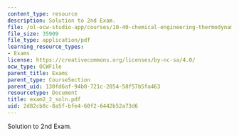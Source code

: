 ```yaml
---
content_type: resource
description: Solution to 2nd Exam.
file: /ol-ocw-studio-app/courses/10-40-chemical-engineering-thermodynamics-fall-2003/2d82cb8c8a5fbfe460f26442b52a73d6_exam2_2_soln.pdf
file_size: 35909
file_type: application/pdf
learning_resource_types:
- Exams
license: https://creativecommons.org/licenses/by-nc-sa/4.0/
ocw_type: OCWFile
parent_title: Exams
parent_type: CourseSection
parent_uid: 130fd6af-94b0-721c-2054-58f57b5fa463
resourcetype: Document
title: exam2_2_soln.pdf
uid: 2d82cb8c-8a5f-bfe4-60f2-6442b52a73d6
---
```

Solution to 2nd Exam.